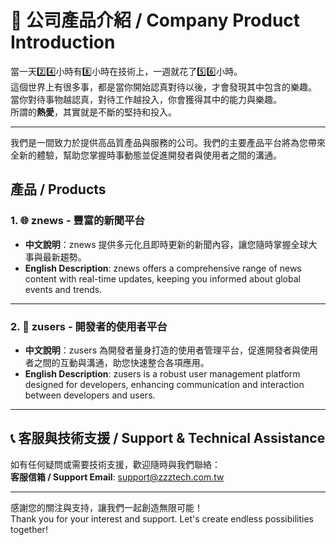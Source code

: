 # 🚀 公司產品介紹 / Company Product Introduction


當一天2️⃣4️⃣小時有8️⃣小時在技術上，一週就花了5️⃣6️⃣小時。<br>
這個世界上有很多事，都是當你開始認真對待以後，才會發現其中包含的樂趣。<br>
當你對待事物越認真，對待工作越投入，你會獲得其中的能力與樂趣。<br>
所謂的**熱愛**，其實就是不斷的堅持和投入。


---

我們是一間致力於提供高品質產品與服務的公司。我們的主要產品平台將為您帶來全新的體驗，幫助您掌握時事動態並促進開發者與使用者之間的溝通。

## 產品 / Products

### 1. 🌐 **znews - 豐富的新聞平台**  
- **中文說明**：znews 提供多元化且即時更新的新聞內容，讓您隨時掌握全球大事與最新趨勢。  
- **English Description**: znews offers a comprehensive range of news content with real-time updates, keeping you informed about global events and trends.

---

### 2. 👥 **zusers - 開發者的使用者平台**  
- **中文說明**：zusers 為開發者量身打造的使用者管理平台，促進開發者與使用者之間的互動與溝通，助您快速整合各項應用。  
- **English Description**: zusers is a robust user management platform designed for developers, enhancing communication and interaction between developers and users.

---

## 📞 客服與技術支援 / Support & Technical Assistance

如有任何疑問或需要技術支援，歡迎隨時與我們聯絡：  
**客服信箱 / Support Email**: [support@zzztech.com.tw](mailto:support@zzztech.com.tw)

---

感謝您的關注與支持，讓我們一起創造無限可能！  
Thank you for your interest and support. Let's create endless possibilities together!
